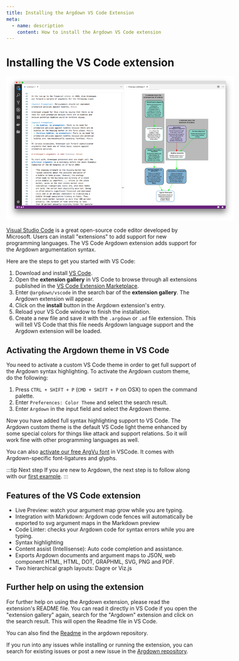 ```yaml
---
title: Installing the Argdown VS Code Extension
meta:
  - name: description
    content: How to install the Argdown VS Code extension
---
```


# Installing the VS Code extension

<img src="./argdown-vscode-greenspan-1.png" style="max-width: 600px;"></img>

[Visual Studio Code](https://code.visualstudio.com/) is a great open-source code editor developed by Microsoft. Users can install "extensions" to add support for new programming languages. The VS Code Argdown extension adds support for the Argdown argumentation syntax.

Here are the steps to get you started with VS Code:

1.  Download and install [VS Code](https://code.visualstudio.com/).
2.  Open the **extension gallery** in VS Code to browse through all extensions published in the [VS Code Extension Marketplace](https://code.visualstudio.com/docs/editor/extension-gallery).
3.  Enter `@argdown/vscode` in the search bar of the **extension gallery**. The Argdown extension will appear.
4.  Click on the **install** button in the Argdown extension's entry.
5.  Reload your VS Code window to finish the installation.
6.  Create a new file and save it with the `.argdown` or `.ad` file extension. This will tell VS Code that this file needs Argdown language support and the Argdown extension will be loaded.

## Activating the Argdown theme in VS Code

You need to activate a custom VS Code theme in order to get full support of the Argdown syntax highlighting. To activate the Argdown custom theme, do the following:

1.  Press `CTRL + SHIFT + P` (`CMD + SHIFT + P` on OSX) to open the command palette.
2.  Enter `Preferences: Color Theme` and select the search result.
3.  Enter `Argdown` in the input field and select the Argdown theme.

Now you have added full syntax highlighting support to VS Code. The Argdown custom theme is the default VS Code light theme enhanced by some special colors for things like attack and support relations. So it will work fine with other programming languages as well.

You can also [activate our free ArgVu font](https://github.com/argdown/argdown/tree/master/packages/ArgVu) in VSCode. It comes with Argdown-specific font-ligatures and glyphs.

:::tip Next step
If you are new to Argdown, the next step is to follow along with our [first example](/guide/a-first-example.html).
:::

## Features of the VS Code extension

- Live Preview: watch your argument map grow while you are typing.
- Integration with Markdown: Argdown code fences will automatically be exported to svg argument maps in the Markdown preview
- Code Linter: checks your Argdown code for syntax errors while you are typing.
- Syntax highlighting
- Content assist (Intellisense): Auto code completion and assistance.
- Exports Argdown documents and argument maps to JSON, web component HTML, HTML, DOT, GRAPHML, SVG, PNG and PDF.
- Two hierarchical graph layouts: Dagre or Viz.js

## Further help on using the extension

For further help on using the Argdown extension, please read the extension's README file. You can read it directly in VS Code if you open the "extension gallery" again, search for the "Argdown" extension and click on the search result. This will open the Readme file in VS Code.

You can also find the [Readme](https://github.com/argdown/argdown/blob/master/packages/argdown-vscode/README.md) in the argdown repository.

If you run into any issues while installing or running the extension, you can search for existing issues or post a new issue in the [Argdown repository](https://github.com/argdown/argdown/issues).
